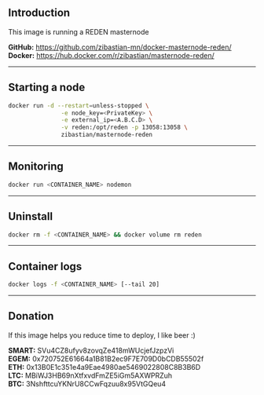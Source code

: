 Introduction
---
This image is running a REDEN masternode

**GitHub:** https://github.com/zibastian-mn/docker-masternode-reden/  
**Docker:** https://hub.docker.com/r/zibastian/masternode-reden/  

---
Starting a node
---
```sh
docker run -d --restart=unless-stopped \
               -e node_key=<PrivateKey> \
               -e external_ip=<A.B.C.D> \
               -v reden:/opt/reden -p 13058:13058 \
               zibastian/masternode-reden
```

---
Monitoring
---
```sh
docker run <CONTAINER_NAME> nodemon
```

---
Uninstall
---
```sh
docker rm -f <CONTAINER_NAME> && docker volume rm reden
```
---
Container logs
---
```bash
docker logs -f <CONTAINER_NAME> [--tail 20]
```

---
Donation
---
If this image helps you reduce time to deploy, I like beer :) 

**SMART:** SVu4CZ8ufyv8zovqZe418mWUcjefJzpzVi  
**EGEM:** 0x720752E61664a1B81B2ec9F7E709D0bCDB55502f  
**ETH:** 0x13B0E1c351e4a9Eae4980ae5469022808C8B3B6D  
**LTC:** MBiWJ3HB69nXtfxvdFmZE5iGm5AXWPRZuh  
**BTC:** 3NshfttcuYKNrU8CCwFqzuu8x95VtGQeu4  
